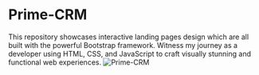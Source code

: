 # Prime-CRM
This repository showcases interactive landing pages design which are all built with the powerful Bootstrap framework. Witness my journey as a developer using HTML, CSS, and JavaScript to craft visually stunning and functional web experiences. 
![Prime-CRM](https://github.com/user-attachments/assets/afe5c14b-973d-4f1b-8ba0-0eaad583a76a)
